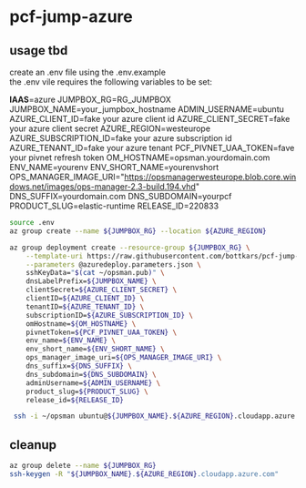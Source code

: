# pcf-jump-azure

## usage tbd
create an .env file using the .env.example  
the .env vile requires the following variables to be set:

**IAAS**=azure
JUMPBOX_RG=RG_JUMPBOX
JUMPBOX_NAME=your_jumpbox_hostname
ADMIN_USERNAME=ubuntu
AZURE_CLIENT_ID=fake your azure client id
AZURE_CLIENT_SECRET=fake your azure client secret
AZURE_REGION=westeurope
AZURE_SUBSCRIPTION_ID=fake your azure subscription id
AZURE_TENANT_ID=fake your azure tenant
PCF_PIVNET_UAA_TOKEN=fave your pivnet refresh token
OM_HOSTNAME=opsman.yourdomain.com
ENV_NAME=yourenv
ENV_SHORT_NAME=yourenvshort
OPS_MANAGER_IMAGE_URI="https://opsmanagerwesteurope.blob.core.windows.net/images/ops-manager-2.3-build.194.vhd"
DNS_SUFFIX=yourdomain.com
DNS_SUBDOMAIN=yourpcf
PRODUCT_SLUG=elastic-runtime
RELEASE_ID=220833


```bash
source .env
az group create --name ${JUMPBOX_RG} --location ${AZURE_REGION}
```

```bash
az group deployment create --resource-group ${JUMPBOX_RG} \
    --template-uri https://raw.githubusercontent.com/bottkars/pcf-jump-azure/master/azuredeploy.json \
    --parameters @azuredeploy.parameters.json \
    sshKeyData="$(cat ~/opsman.pub)" \
    dnsLabelPrefix=${JUMPBOX_NAME} \
    clientSecret=${AZURE_CLIENT_SECRET} \
    clientID=${AZURE_CLIENT_ID} \
    tenantID=${AZURE_TENANT_ID} \
    subscriptionID=${AZURE_SUBSCRIPTION_ID} \
    omHostname=${OM_HOSTNAME} \
    pivnetToken=${PCF_PIVNET_UAA_TOKEN} \
    env_name=${ENV_NAME} \
    env_short_name=${ENV_SHORT_NAME} \
    ops_manager_image_uri=${OPS_MANAGER_IMAGE_URI} \
    dns_suffix=${DNS_SUFFIX} \
    dns_subdomain=${DNS_SUBDOMAIN} \
    adminUsername=${ADMIN_USERNAME} \
    product_slug=${PRODUCT_SLUG} \
    release_id=${RELEASE_ID}
```

```bash
 ssh -i ~/opsman ubuntu@${JUMPBOX_NAME}.${AZURE_REGION}.cloudapp.azure.com
```

## cleanup

```bash
az group delete --name ${JUMPBOX_RG}
ssh-keygen -R "${JUMPBOX_NAME}.${AZURE_REGION}.cloudapp.azure.com"
```



